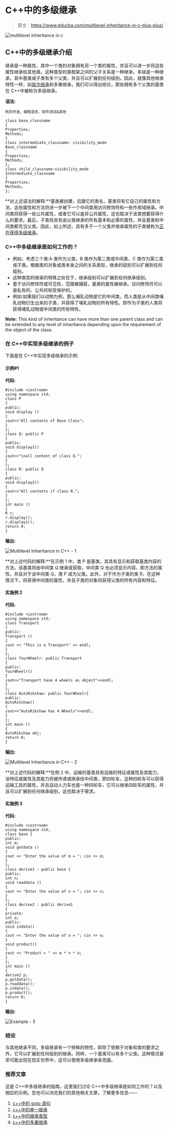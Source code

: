 # C++中的多级继承

> 原文：<https://www.educba.com/multilevel-inheritance-in-c-plus-plus/>

![multilevel inheritance in c](img/ed83fb83a70c389ef7ea39d07cb86bcf.png)



## C++中的多级继承介绍

继承是一种属性，其中一个类的对象拥有另一个类的属性，并且可以进一步将这些属性继承给其他类。这种类型的类框架之间的父子关系是一种继承。多级是一种继承，其中基类或子类有多个父类，并且可以扩展到任何级别。因此，就像其他继承特性一样，如[层次继承](https://www.educba.com/hierarchical-inheritance-in-c-plus-plus/)和多重继承，我们可以得出结论，那些拥有多个父类的基类在 C++中被称为多级继承。

**语法:**

<small>网页开发、编程语言、软件测试&其他</small>

```
class base_classname
{
Properties;
Methods;
}
class intermediate_classname: visibility_mode
Base_classname
{
Properties;
Methods;
};
class child_classname:visibility_mode
Intermediate_classname
{
Properties;
Methods;
};
```

**对上述语法的解释:**基类被创建，后跟它的类名，基类将有它自己的属性和方法，这些属性和方法将进一步被下一个中间类用访问修饰符和一些作用域继承。中间类将获得一些公共属性，或者它可以是非公共属性，这也取决于该类想要获得什么的要求。最后，子类将具有由父类继承的所有基本和必需的属性，并且基类和中间类都充当父类。因此，如上所述，具有多于一个父类并继承属性的子类被称为[正在获得多级继承](https://www.educba.com/multilevel-inheritance-in-java/)。

### C++中多级继承是如何工作的？

*   例如，考虑三个类:A 类作为父类，B 类作为第二类或中间类，C 类作为第三类或子类。根据类的对象或类本身之间的关系类型，继承的级别可以扩展到任何级别。
*   这种类型的继承的特殊之处在于，继承级别可以扩展到任何继承级别。
*   基于访问修饰符或可见性，范围被捕获，基类的属性被继承。访问修饰符可以是私有的、公共的和受保护的。
*   例如:如果我们以动物为例，那么哺乳动物是它的中间类，而人类是从中间类哺乳动物衍生出来的子类，并获得了哺乳动物的所有特性。即作为子类的人类将获得哺乳动物或中间类的所有特性。

**Note:** This kind of inheritance can have more than one parent class and can be extended to any level of inheritance depending upon the requirement of the object of the class.

### 在 C++中实现多级继承的例子

下面是在 C++中实现多级继承的示例:

#### 示例#1

**代码:**

```
#include <iostream>
using namespace std;
class P
{
public:
void display ()
{
cout<<"All contents of Base Class";
}
};
class Q: public P
{
public:
void display1()
{
cout<<"\nall content of class Q.";
}
};
class R: public Q
{
public:
void display2()
{
cout<<"All contents if class R.";
}
};
int main ()
{
R r;
r.display();
r.display1();
return 0;
}
```

**输出:**

![Multilevel Inheritance in C++ - 1](img/7a0145d9f5b36e93b6b1cc3539db237d.png)



**对上述代码的解释:**在示例 1 中，类 P 是基类，其具有显示和获取基类内容的方法，该基类将由中间类 Q 继承或获取，中间类 Q 也必须显示内容，即方法的属性，并且对于该中间类 Q，类 P 成为父类。此外，对于作为子类的类 R，在这种情况下，将获得中间类的属性，并且子类的对象将获得父类的所有内容和特征。

#### 实施例 2

**代码:**

```
#include <iostream>
using namespace std;
class Transport
{
public:
Transport ()
{
cout << "This is a Transport" << endl;
}
};
class fourWheelr: public Transport
{
public:
fourWheelr()
{
cout<<"Transport have 4 wheels as object"<<endl;
}
};
class AutoRikshaw: public fourWheelr{
public:
AutoRikshaw()
{
cout<<"AutoRikshaw has 4 Wheels"<<endl;
}
};
int main ()
{
AutoRikshaw obj;
return 0;
}
```

**输出:**

![Multilevel Inheritance in C++ - 2](img/bd06bcacfe78163ce339a55bd94e0a2f.png)



**对上述代码的解释:**在例 2 中，运输的基类具有运输的特征或属性及其能力，该特征或属性及其能力将被传递或继承给中间类，即四轮车。这种四轮车可以获得运输工具的属性，并且自动人力车也是一种四轮车，它可以继承四轮车的属性，并且可以扩展到任何继承级别，这也取决于需求。

#### 实施例 3

**代码:**

```
#include <iostream>
using namespace std;
class base {
public:
int m;
void getdata ()
{
cout << "Enter the value of m = "; cin >> m;
}
};
class derive1 : public base {
public:
int n;
void readdata ()
{
cout << "Enter the value of n = "; cin >> n;
}
};
class derive2 : public derive1
{
private:
int o;
public:
void indata()
{
cout << "Enter the value of o = "; cin >> o;
}
void product()
{
cout << "Product = " << m * n * o;
}
};
int main ()
{
derive2 p;
p.getdata();
p.readdata();
p.indata();
p.product();
return 0;
}
```

**输出:**

![Example - 3](img/5af5dbe8d00101c4e5b12e814d22acf9.png)



### 结论

与其他继承不同，多级继承有一个特殊的特性，即除了依赖于对象和类的要求之外，它可以扩展到任何级别的继承。同样，一个基类可以有多个父类。这种情况甚至可能出现在现实世界中，这可以使用多级继承来克服。

### 推荐文章

这是 C++中多级继承的指南。这里我们讨论 C++中多级继承是如何工作的？以及相应的示例。您也可以浏览我们的其他相关文章，了解更多信息——

1.  [c++中的 goto 语句](https://www.educba.com/goto-statement-in-c-plus-plus/)
2.  [c++中的单一继承](https://www.educba.com/single-inheritance-in-c-plus-plus/)
3.  [c++中的继承类型](https://www.educba.com/types-of-inheritance-in-c-plus-plus/)
4.  [c++中的多重继承](https://www.educba.com/multiple-inheritance-in-c-plus-plus/)





